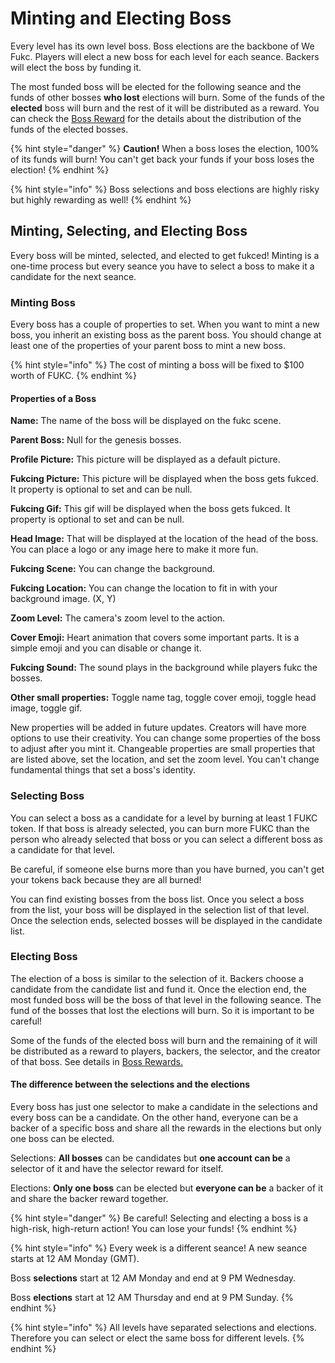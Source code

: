 # Minting and Electing Boss

Every level has its own level boss. Boss elections are the backbone of We Fukc. Players will elect a new boss for each level for each seance. Backers will elect the boss by funding it.&#x20;

The most funded boss will be elected for the following seance and the funds of other bosses **who lost** elections will burn. Some of the funds of the **elected** boss will burn and the rest of it will be distributed as a reward. You can check the [Boss Reward](boss-rewards.md) for the details about the distribution of the funds of the elected bosses.

{% hint style="danger" %}
**Caution!** When a boss loses the election, 100% of its funds will burn! You can't get back your funds if your boss loses the election!
{% endhint %}

{% hint style="info" %}
Boss selections and boss elections are highly risky but highly rewarding as well!
{% endhint %}

## Minting, Selecting, and Electing Boss

Every boss will be minted, selected, and elected to get fukced! Minting is a one-time process but every seance you have to select a boss to make it a candidate for the next seance.

### Minting Boss

Every boss has a couple of properties to set. When you want to mint a new boss, you inherit an existing boss as the parent boss. You should change at least one of the properties of your parent boss to mint a new boss.

{% hint style="info" %}
The cost of minting a boss will be fixed to $100 worth of FUKC.
{% endhint %}

#### Properties of a Boss

**Name:** The name of the boss will be displayed on the fukc scene.

**Parent Boss:** Null for the genesis bosses.

**Profile Picture:** This picture will be displayed as a default picture.

**Fukcing Picture:** This picture will be displayed when the boss gets fukced. It property is optional to set and can be null.

**Fukcing Gif:** This gif will be displayed when the boss gets fukced. It property is optional to set and can be null.

**Head Image:** That will be displayed at the location of the head of the boss. You can place a logo or any image here to make it more fun.

**Fukcing Scene:** You can change the background.&#x20;

**Fukcing Location:** You can change the location to fit in with your background image. (X, Y)

**Zoom Level:** The camera's zoom level to the action.

**Cover Emoji:** Heart animation that covers some important parts. It is a simple emoji and you can disable or change it.

**Fukcing Sound:** The sound plays in the background while players fukc the bosses.

**Other small properties:** Toggle name tag, toggle cover emoji, toggle head image, toggle gif.

New properties will be added in future updates. Creators will have more options to use their creativity. You can change some properties of the boss to adjust after you mint it. Changeable properties are small properties that are listed above, set the location, and set the zoom level. You can't change fundamental things that set a boss's identity.

### Selecting Boss

You can select a boss as a candidate for a level by burning at least 1 FUKC token. If that boss is already selected, you can burn more FUKC than the person who already selected that boss or you can select a different boss as a candidate for that level.&#x20;

Be careful, if someone else burns more than you have burned, you can't get your tokens back because they are all burned!

You can find existing bosses from the boss list. Once you select a boss from the list, your boss will be displayed in the selection list of that level. Once the selection ends, selected bosses will be displayed in the candidate list.&#x20;

### Electing Boss

The election of a boss is similar to the selection of it. Backers choose a candidate from the candidate list and fund it. Once the election end, the most funded boss will be the boss of that level in the following seance. The fund of the bosses that lost the elections will burn. So it is important to be careful!

Some of the funds of the elected boss will burn and the remaining of it will be distributed as a reward to players, backers, the selector, and the creator of that boss. See details in [Boss Rewards.](boss-rewards.md)

#### The difference between the selections and the elections

Every boss has just one selector to make a candidate in the selections and every boss can be a candidate. On the other hand, everyone can be a backer of a specific boss and share all the rewards in the elections but only one boss can be elected.

Selections: **All bosses** can be candidates but **one account can be** a selector of it and have the selector reward for itself.

Elections: **Only one boss** can be elected but **everyone can be** a backer of it and share the backer reward together.

{% hint style="danger" %}
Be careful! Selecting and electing a boss is a high-risk, high-return action! You can lose your funds!
{% endhint %}

{% hint style="info" %}
Every week is a different seance! A new seance starts at 12 AM Monday (GMT).

Boss **selections** start at 12 AM Monday and end at 9 PM Wednesday.

Boss **elections** start at 12 AM Thursday and end at 9 PM Sunday.
{% endhint %}

{% hint style="info" %}
All levels have separated selections and elections. Therefore you can select or elect the same boss for different levels.
{% endhint %}
